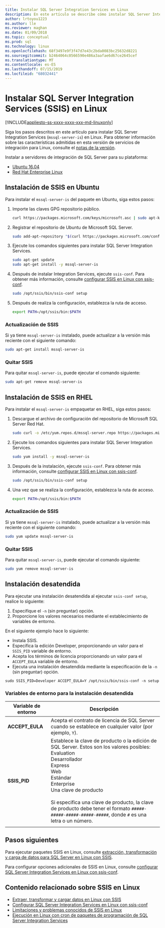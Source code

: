 ```yaml
---
title: Instalar SQL Server Integration Services en Linux
description: En este artículo se describe cómo instalar SQL Server Integration Services (SSIS) en Linux.
author: lrtoyou1223
ms.author: lle
ms.reviewer: maghan
ms.date: 01/09/2018
ms.topic: conceptual
ms.prod: sql
ms.technology: linux
ms.openlocfilehash: 68f3497e9f3f47d7e43c2bda0083bc25632d8221
ms.sourcegitcommit: b2464064c0566590e486a3aafae6d67ce2645cef
ms.translationtype: MT
ms.contentlocale: es-ES
ms.lasthandoff: 07/15/2019
ms.locfileid: "68032441"
---
```

# <a name="install-sql-server-integration-services-ssis-on-linux"></a>Instalar SQL Server Integration Services (SSIS) en Linux

[!INCLUDE[appliesto-ss-xxxx-xxxx-xxx-md-linuxonly](../includes/appliesto-ss-xxxx-xxxx-xxx-md-linuxonly.md)]

Siga los pasos descritos en este artículo para instalar SQL Server Integration Services (`mssql-server-is`) en Linux. Para obtener información sobre las características admitidas en esta versión de servicios de integración para Linux, consulte el [notas de la versión](sql-server-linux-release-notes.md).

Instalar a servidores de integración de SQL Server para su plataforma:

- [Ubuntu 16.04](#ubuntu)
- [Red Hat Enterprise Linux](#RHEL)

## <a name="ubuntu"></a> Instalación de SSIS en Ubuntu
Para instalar el `mssql-server-is` del paquete en Ubuntu, siga estos pasos:

1. Importe las claves GPG repositorio público.

   ```bash
   curl https://packages.microsoft.com/keys/microsoft.asc | sudo apt-key add -
   ```

2. Registrar el repositorio de Ubuntu de Microsoft SQL Server.

   ```bash
   sudo add-apt-repository "$(curl https://packages.microsoft.com/config/ubuntu/16.04/mssql-server-2017.list)"
   ```

3. Ejecute los comandos siguientes para instalar SQL Server Integration Services.

   ```bash
   sudo apt-get update
   sudo apt-get install -y mssql-server-is
   ```

4. Después de instalar Integration Services, ejecute `ssis-conf`. Para obtener más información, consulte [configurar SSIS en Linux con ssis-conf](sql-server-linux-configure-ssis.md).

   ```bash
   sudo /opt/ssis/bin/ssis-conf setup
   ```

5. Después de realiza la configuración, establezca la ruta de acceso.

   ```bash
   export PATH=/opt/ssis/bin:$PATH
   ```

### <a name="update-ssis"></a>Actualización de SSIS
Si ya tiene `mssql-server-is` instalado, puede actualizar a la versión más reciente con el siguiente comando:

```bash
sudo apt-get install mssql-server-is
```

### <a name="remove-ssis"></a>Quitar SSIS
Para quitar `mssql-server-is`, puede ejecutar el comando siguiente:
```bash
sudo apt-get remove mssql-server-is
```

## <a name="RHEL"></a> Instalación de SSIS en RHEL
Para instalar el `mssql-server-is` empaquetar en RHEL, siga estos pasos:

1. Descargue el archivo de configuración del repositorio de Microsoft SQL Server Red Hat.

   ```bash
   sudo curl -o /etc/yum.repos.d/mssql-server.repo https://packages.microsoft.com/config/rhel/7/mssql-server-2017.repo
   ```

1. Ejecute los comandos siguientes para instalar SQL Server Integration Services.

   ```bash
   sudo yum install -y mssql-server-is
   ```


1. Después de la instalación, ejecute `ssis-conf`. Para obtener más información, consulte [configurar SSIS en Linux con ssis-conf](sql-server-linux-configure-ssis.md).

   ```bash
   sudo /opt/ssis/bin/ssis-conf setup
   ```

1. Una vez que se realiza la configuración, establezca la ruta de acceso.

   ```bash
   export PATH=/opt/ssis/bin:$PATH
   ```

### <a name="update-ssis"></a>Actualización de SSIS
Si ya tiene `mssql-server-is` instalado, puede actualizar a la versión más reciente con el siguiente comando:

```bash
sudo yum update mssql-server-is
```

### <a name="remove-ssis"></a>Quitar SSIS
Para quitar `mssql-server-is`, puede ejecutar el comando siguiente:
```bash
sudo yum remove mssql-server-is
```

## <a name="unattended-installation"></a>Instalación desatendida
Para ejecutar una instalación desatendida al ejecutar `ssis-conf setup`, realice lo siguiente:
1.  Especifique el `-n` (sin preguntar) opción.
2.  Proporcione los valores necesarios mediante el establecimiento de variables de entorno.

En el siguiente ejemplo hace lo siguiente:
-   Instala SSIS.
-   Especifica la edición Developer, proporcionando un valor para el `SSIS_PID` variable de entorno.
-   Acepta los términos de licencia proporcionando un valor para el `ACCEPT_EULA` variable de entorno.
-   Ejecuta una instalación desatendida mediante la especificación de la `-n` (sin preguntar) opción.

```
sudo SSIS_PID=Developer ACCEPT_EULA=Y /opt/ssis/bin/ssis-conf -n setup 
```

### <a name="environment-variables-for-unattended-installation"></a>Variables de entorno para la instalación desatendida

| Variable de entorno | Descripción |
|---|---|
| **ACCEPT_EULA** | Acepta el contrato de licencia de SQL Server cuando se establece en cualquier valor (por ejemplo, `Y`).|
| **SSIS_PID** | Establece la clave de producto o la edición de SQL Server. Estos son los valores posibles:<br/>Evaluation<br/>Desarrollador<br/>Express <br/>Web <br/>Estándar<br/>Enterprise <br/>Una clave de producto<br/><br/>Si especifica una clave de producto, la clave de producto debe tener el formato `#####-#####-#####-#####-#####`, donde `#` es una letra o un número.  |
| | |

## <a name="next-steps"></a>Pasos siguientes

Para ejecutar paquetes SSIS en Linux, consulte [extracción, transformación y carga de datos para SQL Server en Linux con SSIS](sql-server-linux-migrate-ssis.md).

Para configurar opciones adicionales de SSIS en Linux, consulte [configurar SQL Server Integration Services en Linux con ssis-conf](sql-server-linux-configure-ssis.md).

## <a name="related-content-about-ssis-on-linux"></a>Contenido relacionado sobre SSIS en Linux
-   [Extraer, transformar y cargar datos en Linux con SSIS](sql-server-linux-migrate-ssis.md)
-   [Configurar SQL Server Integration Services en Linux con ssis-conf](sql-server-linux-configure-ssis.md)
-   [Limitaciones y problemas conocidos de SSIS en Linux](sql-server-linux-ssis-known-issues.md)
-   [Ejecución en Linux con cron de paquetes de programación de SQL Server Integration Services](sql-server-linux-schedule-ssis-packages.md)
